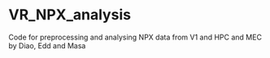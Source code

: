 # VR_NPX_analysis
Code for preprocessing and analysing NPX data from V1 and HPC and MEC by Diao, Edd and Masa
